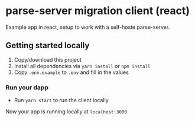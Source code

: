 # parse-server migration client (react)

Example app in react, setup to work with a self-hoste parse-server.

## Getting started locally

1. Copy/download this project
2. Install all dependencies via `yarn install` or `npm install`
3. Copy `.env.example` to `.env` and fill in the values

### Run your dapp

- Run `yarn start` to run the client locally

Now your app is running locally at `localhost:3000`

